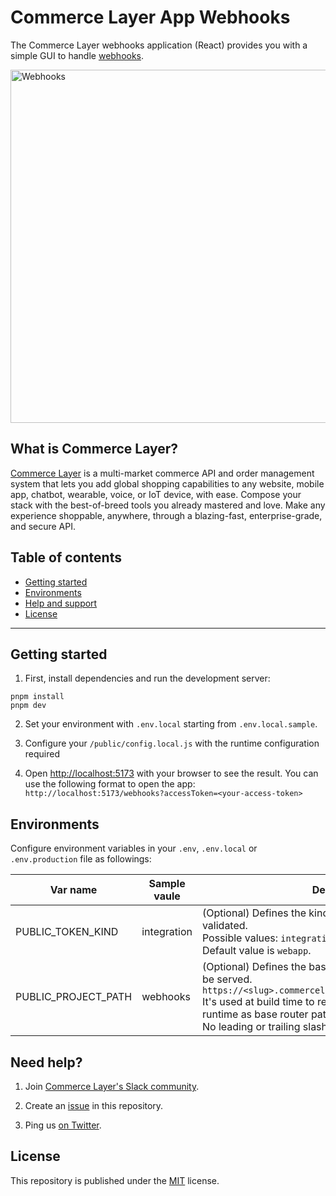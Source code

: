 # Commerce Layer App Webhooks

The Commerce Layer webhooks application (React) provides you with a simple GUI to handle [webhooks](https://docs.commercelayer.io/core/real-time-webhooks).

<img width="565" alt="Webhooks" src="https://user-images.githubusercontent.com/105653649/220582409-2854c350-d977-4787-8514-e70b58af0a16.png">

## What is Commerce Layer?

[Commerce Layer](https://commercelayer.io) is a multi-market commerce API and order management system that lets you add global shopping capabilities to any website, mobile app, chatbot, wearable, voice, or IoT device, with ease. Compose your stack with the best-of-breed tools you already mastered and love. Make any experience shoppable, anywhere, through a blazing-fast, enterprise-grade, and secure API.

## Table of contents

- [Getting started](#getting-started)
- [Environments](#environments)
- [Help and support](#need-help)
- [License](#license)

---

## Getting started

1. First, install dependencies and run the development server:

```
pnpm install
pnpm dev
```

2. Set your environment with `.env.local` starting from `.env.local.sample`.

3. Configure your `/public/config.local.js` with the runtime configuration required

4. Open [http://localhost:5173](http://localhost:5173) with your browser to see the result. You can use the following format to open the app: `http://localhost:5173/webhooks?accessToken=<your-access-token>`

## Environments

Configure environment variables in your `.env`, `.env.local` or `.env.production` file as followings:

| Var name            | Sample vaule | Description                                                                                                                                                                                                                                                          |
| ------------------- | ------------ | -------------------------------------------------------------------------------------------------------------------------------------------------------------------------------------------------------------------------------------------------------------------- |
| PUBLIC_TOKEN_KIND   | integration  | (Optional) Defines the kind of token to be used and validated. <br />Possible values: `integration` or `webapp`. <br />Default value is `webapp`.                                                                                                                    |
| PUBLIC_PROJECT_PATH | webhooks      | (Optional) Defines the base root path where the app will be served.<br/> `https://<slug>.commercelayer.app/<PUBLIC_PROJECT_PATH>`<br /> It's used at build time to reference assets folder and at runtime as base router path. <br />No leading or trailing slashes. |

## Need help?

1. Join [Commerce Layer's Slack community](https://slack.commercelayer.app).

2. Create an [issue](https://github.com/commercelayer/app-webhooks/issues) in this repository.

3. Ping us [on Twitter](https://twitter.com/commercelayer).

## License

This repository is published under the [MIT](LICENSE) license.

